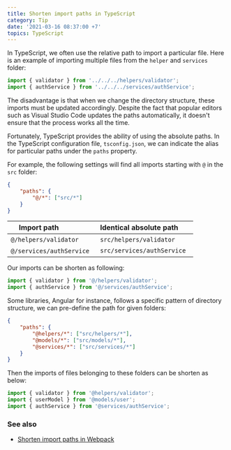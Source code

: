 ```yaml
---
title: Shorten import paths in TypeScript
category: Tip
date: '2021-03-16 08:37:00 +7'
topics: TypeScript
---
```


In TypeScript, we often use the relative path to import a particular file. Here is an example of importing multiple files from the `helper` and `services` folder:

```js
import { validator } from '../../../helpers/validator';
import { authService } from '../../../services/authService';
```

The disadvantage is that when we change the directory structure, these imports must be updated accordingly. Despite the fact that popular editors such as Visual Studio Code updates the paths automatically, it doesn't ensure that the process works all the time.

Fortunately, TypeScript provides the ability of using the absolute paths. In the TypeScript configuration file, `tsconfig.json`, we can indicate the alias for particular paths under the `paths` property.

For example, the following settings will find all imports starting with `@` in the `src` folder:

```json
{
    "paths": {
        "@/*": ["src/*"]
    }
}
```

| Import path                | Identical absolute path       |
| -------------------------- | ----------------------------- |
| `@/helpers/validator`      | `src/helpers/validator`       |
| `@/services/authService`   | `src/services/authService`    |

Our imports can be shorten as following:

```js
import { validator } from '@/helpers/validator';
import { authService } from '@/services/authService';
```

Some libraries, Angular for instance, follows a specific pattern of directory structure, we can pre-define the path for given folders:

```json
{
    "paths": {
        "@helpers/*": ["src/helpers/*"],
        "@models/*": ["src/models/*"],
        "@services/*": ["src/services/*"]
    }
}
```

Then the imports of files belonging to these folders can be shorten as below:

```js
import { validator } from '@helpers/validator';
import { userModel } from '@models/user';
import { authService } from '@services/authService';
```

### See also

-   [Shorten import paths in Webpack](/shorten-import-paths-in-webpack.html)
